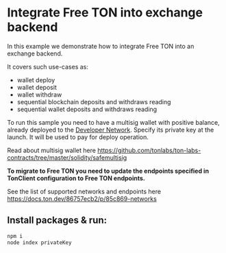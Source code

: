 # Integrate Free TON into exchange backend

In this example we demonstrate how to integrate Free TON into an exchange backend.

It covers such use-cases as: 
- wallet deploy 
- wallet deposit
- wallet withdraw
- sequential blockchain deposits and withdraws reading
- sequential wallet deposits and withdraws reading

To run this sample you need to have a multisig wallet with positive balance,
already deployed to the [Developer Network](https://docs.ton.dev/86757ecb2/p/85c869-networks). Specify its private key at the launch.
It will be used to pay for deploy operation. 

Read about multisig wallet here https://github.com/tonlabs/ton-labs-contracts/tree/master/solidity/safemultisig

**To migrate to Free TON you need to update the endpoints specified in TonClient configuration
to Free TON endpoints.**

See the list of supported networks and endpoints here https://docs.ton.dev/86757ecb2/p/85c869-networks

## Install packages & run:

```sh
npm i
node index privateKey
```
